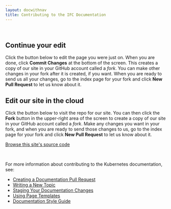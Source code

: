 ```yaml
---
layout: docwithnav
title: Contributing to the IFC Documentation
---
```


<!-- BEGIN: Gotta keep this section JS/HTML because it swaps out content dynamically -->
<p>&nbsp;</p>
<script language="JavaScript">
var forwarding=window.location.hash.replace("#","");
$( document ).ready(function() {
    if(forwarding) {
    	$("#generalInstructions").hide();
    	$("#continueEdit").show();
    	$("#continueEditButton").text("Edit " + forwarding);
    	$("#continueEditButton").attr("href", "https://github.com/bigdoods/ifc-tech.org/edit/master/" + forwarding)
    } else {
        $("#generalInstructions").show();
    	$("#continueEdit").hide();
    }
});
</script>
<div id="continueEdit">

<h2>Continue your edit</h2>

<p>Click the button below to edit the page you were just on. When you are done, click <b>Commit Changes</b> at the bottom of the screen. This creates a copy of our site in your GitHub account called a <i>fork</i>. You can make other changes in your fork after it is created, if you want. When you are ready to send us all your changes, go to the index page for your fork and click <b>New Pull Request</b> to let us know about it.</p>

<p><a id="continueEditButton" class="button"></a></p>

</div>
<div id="generalInstructions">

<h2>Edit our site in the cloud</h2>

<p>Click the button below to visit the repo for our site. You can then click the <b>Fork</b> button in the upper-right area of the screen to create a copy of our site in your GitHub account called a <i>fork</i>. Make any changes you want in your fork, and when you are ready to send those changes to us, go to the index page for your fork and click <b>New Pull Request</b> to let us know about it.</p>

<p><a class="button" href="https://github.com/bigdoods/ifc-tech.org/">Browse this site's source code</a></p>

</div>
<!-- END: Dynamic section -->

<br/>

For more information about contributing to the Kubernetes documentation, see:

* [Creating a Documentation Pull Request](https://github.com/bigdoods/ifc-tech.org/docs/contribute/create-pull-request/)
* [Writing a New Topic](https://github.com/bigdoods/ifc-tech.org/docs/contribute/write-new-topic/)
* [Staging Your Documentation Changes](https://github.com/bigdoods/ifc-tech.org/docs/contribute/stage-documentation-changes/)
* [Using Page Templates](https://github.com/bigdoods/ifc-tech.org/docs/contribute/page-templates/)
* [Documentation Style Guide](https://github.com/bigdoods/ifc-tech.org/docs/contribute/style-guide/)
